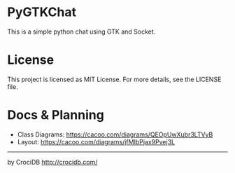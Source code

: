 # PyGTKChat #

This is a simple python chat using GTK and Socket.

# License #

This project is licensed as MIT License. For more details, see the LICENSE file.

# Docs & Planning #

* Class Diagrams: https://cacoo.com/diagrams/QEOpUwXubr3LTVyB
* Layout: https://cacoo.com/diagrams/jfMIbPjax9Pvej3L


**************************************************
by CrociDB
http://crocidb.com/

